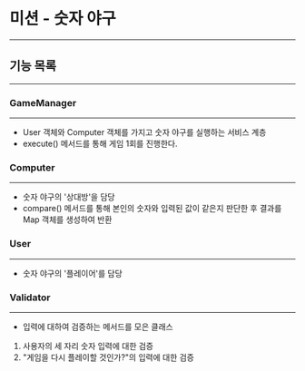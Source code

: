 # 미션 - 숫자 야구
***
## 기능 목록
***
### GameManager
***
- User 객체와 Computer 객체를 가지고 숫자 야구를 실행하는 서비스 계층
- execute() 메서드를 통해 게임 1회를 진행한다.
### Computer
***
- 숫자 야구의 '상대방'을 담당
- compare() 메서드를 통해 본인의 숫자와 입력된 값이 같은지 판단한 후 결과를 Map 객체를 생성하여 반환
### User
***
- 숫자 야구의 '플레이어'를 담당
### Validator
***
- 입력에 대하여 검증하는 메서드를 모은 클래스
1) 사용자의 세 자리 숫자 입력에 대한 검증
2) "게임을 다시 플레이할 것인가?"의 입력에 대한 검증

